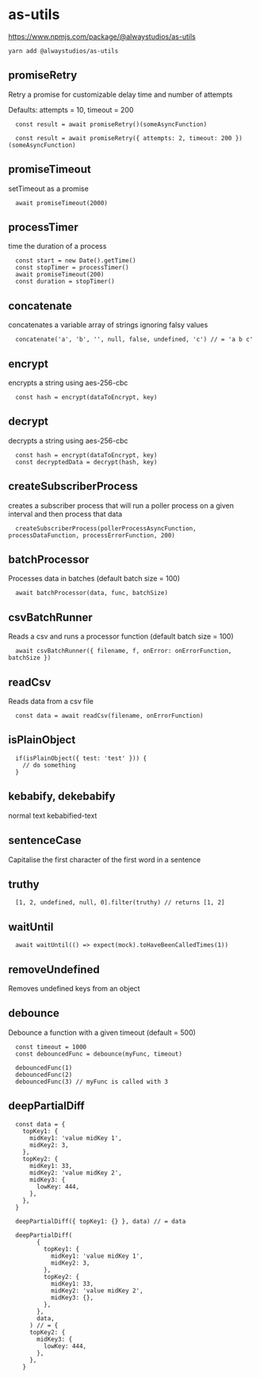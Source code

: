 # as-utils

https://www.npmjs.com/package/@alwaystudios/as-utils

```
yarn add @alwaystudios/as-utils
```

## promiseRetry

Retry a promise for customizable delay time and number of attempts

Defaults: attempts = 10, timeout = 200

```
  const result = await promiseRetry()(someAsyncFunction)

  const result = await promiseRetry({ attempts: 2, timeout: 200 })(someAsyncFunction)
```

## promiseTimeout

setTimeout as a promise

```
  await promiseTimeout(2000)
```

## processTimer

time the duration of a process

```
  const start = new Date().getTime()
  const stopTimer = processTimer()
  await promiseTimeout(200)
  const duration = stopTimer()
```

## concatenate

concatenates a variable array of strings ignoring falsy values

```
  concatenate('a', 'b', '', null, false, undefined, 'c') // = 'a b c'
```

## encrypt

encrypts a string using aes-256-cbc

```
  const hash = encrypt(dataToEncrypt, key)
```

## decrypt

decrypts a string using aes-256-cbc

```
  const hash = encrypt(dataToEncrypt, key)
  const decryptedData = decrypt(hash, key)
```

## createSubscriberProcess

creates a subscriber process that will run a poller process on a given interval and then process that data

```
  createSubscriberProcess(pollerProcessAsyncFunction, processDataFunction, processErrorFunction, 200)
```

## batchProcessor

Processes data in batches (default batch size = 100)

```
  await batchProcessor(data, func, batchSize)
```

## csvBatchRunner

Reads a csv and runs a processor function (default batch size = 100)

```
  await csvBatchRunner({ filename, f, onError: onErrorFunction, batchSize })
```

## readCsv

Reads data from a csv file

```
  const data = await readCsv(filename, onErrorFunction)
```

## isPlainObject

```
  if(isPlainObject({ test: 'test' })) {
    // do something
  }
```

## kebabify, dekebabify

normal text
kebabified-text

## sentenceCase

Capitalise the first character of the first word in a sentence

## truthy

```
  [1, 2, undefined, null, 0].filter(truthy) // returns [1, 2]
```

## waitUntil

```
  await waitUntil(() => expect(mock).toHaveBeenCalledTimes(1))
```

## removeUndefined

Removes undefined keys from an object

## debounce

Debounce a function with a given timeout (default = 500)

```
  const timeout = 1000
  const debouncedFunc = debounce(myFunc, timeout)

  debouncedFunc(1)
  debouncedFunc(2)
  debouncedFunc(3) // myFunc is called with 3
```

## deepPartialDiff

```
  const data = {
    topKey1: {
      midKey1: 'value midKey 1',
      midKey2: 3,
    },
    topKey2: {
      midKey1: 33,
      midKey2: 'value midKey 2',
      midKey3: {
        lowKey: 444,
      },
    },
  }

  deepPartialDiff({ topKey1: {} }, data) // = data

  deepPartialDiff(
        {
          topKey1: {
            midKey1: 'value midKey 1',
            midKey2: 3,
          },
          topKey2: {
            midKey1: 33,
            midKey2: 'value midKey 2',
            midKey3: {},
          },
        },
        data,
      ) // = {
      topKey2: {
        midKey3: {
          lowKey: 444,
        },
      },
    }
```
